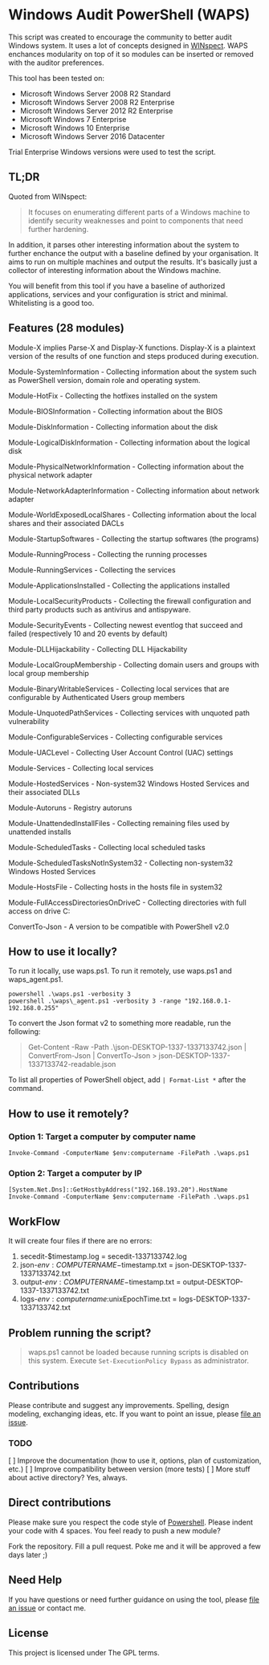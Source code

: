 # Windows Audit PowerShell (WAPS)

This script was created to encourage the community to better audit Windows system. It uses a lot of concepts designed in [WINspect](https://github.com/A-mIn3/WINspect). WAPS enchances modularity on top of it so modules can be inserted or removed with the auditor preferences.

This tool has been tested on:
- Microsoft Windows Server 2008 R2 Standard
- Microsoft Windows Server 2008 R2 Enterprise
- Microsoft Windows Server 2012 R2 Enterprise
- Microsoft Windows 7 Enterprise
- Microsoft Windows 10 Enterprise
- Microsoft Windows Server 2016 Datacenter

Trial Enterprise Windows versions were used to test the script.

## TL;DR

Quoted from WINspect:

> It focuses on enumerating different parts of a Windows machine to identify security weaknesses and point to components that need further hardening.

In addition, it parses other interesting information about the system to further enchance the output with a baseline defined by your organisation. It aims to run on multiple machines and output the results. It's basically just a collector of interesting information about the Windows machine.

You will benefit from this tool if you have a baseline of authorized applications, services and your configuration is strict and minimal. Whitelisting is a good too.

## Features (28 modules)
Module-X implies Parse-X and Display-X functions. Display-X is a plaintext version of the results of one function and steps produced during execution.

Module-SystemInformation - Collecting information about the system such as PowerShell version, domain role and operating system.

Module-HotFix - Collecting the hotfixes installed on the system

Module-BIOSInformation - Collecting information about the BIOS

Module-DiskInformation - Collecting information about the disk

Module-LogicalDiskInformation - Collecting information about the logical disk

Module-PhysicalNetworkInformation - Collecting information about the physical network adapter

Module-NetworkAdapterInformation - Collecting information about network adapter

Module-WorldExposedLocalShares - Collecting information about the local shares and their associated DACLs

Module-StartupSoftwares - Collecting the startup softwares (the programs)

Module-RunningProcess - Collecting the running processes

Module-RunningServices - Collecting the services

Module-ApplicationsInstalled - Collecting the applications installed

Module-LocalSecurityProducts - Collecting the firewall configuration and third party products such as antivirus and antispyware.

Module-SecurityEvents - Collecting newest eventlog that succeed and failed (respectively 10 and 20 events by default)

Module-DLLHijackability - Collecting DLL Hijackability

Module-LocalGroupMembership - Collecting domain users and groups with local group membership

Module-BinaryWritableServices - Collecting local services that are configurable by Authenticated Users group members

Module-UnquotedPathServices - Collecting services with unquoted path vulnerability

Module-ConfigurableServices - Collecting configurable services

Module-UACLevel - Collecting User Account Control (UAC) settings

Module-Services - Collecting local services 

Module-HostedServices - Non-system32 Windows Hosted Services and their associated DLLs

Module-Autoruns - Registry autoruns

Module-UnattendedInstallFiles - Collecting remaining files used by unattended installs

Module-ScheduledTasks - Collecting local scheduled tasks

Module-ScheduledTasksNotInSystem32 - Collecting non-system32 Windows Hosted Services

Module-HostsFile - Collecting hosts in the hosts file in system32

Module-FullAccessDirectoriesOnDriveC - Collecting directories with full access on drive C:

ConvertTo-Json - A version to be compatible with PowerShell v2.0

## How to use it locally?
To run it locally, use waps.ps1.
To run it remotely, use waps.ps1 and waps\_agent.ps1.

```text
powershell .\waps.ps1 -verbosity 3
powershell .\waps\_agent.ps1 -verbosity 3 -range "192.168.0.1-192.168.0.255"
```

To convert the Json format v2 to something more readable, run the following:

> Get-Content -Raw -Path .\json-DESKTOP-1337-1337133742.json | ConvertFrom-Json | ConvertTo-Json > json-DESKTOP-1337-1337133742-readable.json

To list all properties of PowerShell object, add `| Format-List *` after the command.

## How to use it remotely?
### Option 1: Target a computer by computer name
```text
Invoke-Command -ComputerName $env:computername -FilePath .\waps.ps1
```

### Option 2: Target a computer by IP
```text
[System.Net.Dns]::GetHostbyAddress("192.168.193.20").HostName
Invoke-Command -ComputerName $env:computername -FilePath .\waps.ps1
```

## WorkFlow
It will create four files if there are no errors: 
1) secedit-$timestamp.log = secedit-1337133742.log
2) json-$env:COMPUTERNAME-$timestamp.txt = json-DESKTOP-1337-1337133742.txt
3) output-$env:COMPUTERNAME-$timestamp.txt = output-DESKTOP-1337-1337133742.txt
3) logs-$env:computername:$unixEpochTime.txt = logs-DESKTOP-1337-1337133742.txt

## Problem running the script?
> waps.ps1 cannot be loaded because running scripts is disabled on this system.
Execute `Set-ExecutionPolicy Bypass` as administrator.

## Contributions
Please contribute and suggest any improvements. Spelling, design modeling, exchanging ideas, etc. If you want to point an issue, please [file an issue](https://github.com/s0h3ck/waps/issues).

### TODO

[ ] Improve the documentation (how to use it, options, plan of customization, etc.)
[ ] Improve compatibility between version (more tests)
[ ] More stuff about active directory? Yes, always.

## Direct contributions
Please make sure you respect the code style of [Powershell](https://github.com/PoshCode/PowerShellPracticeAndStyle). Please indent your code with 4 spaces. You feel ready to push a new module?

Fork the repository.
Fill a pull request.
Poke me and it will be approved a few days later ;)

## Need Help
If you have questions or need further guidance on using the tool, please [file an issue](https://github.com/s0h3ck/waps/issues) or contact me.

## License
This project is licensed under The GPL terms.
